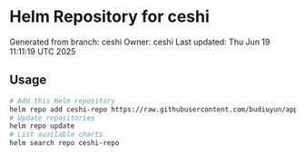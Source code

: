 # Helm Repository for ceshi
Generated from branch: ceshi
Owner: ceshi
Last updated: Thu Jun 19 11:11:19 UTC 2025

## Usage
```bash
# Add this Helm repository
helm repo add ceshi-repo https://raw.githubusercontent.com/budiuyun/appStore/helm-ceshi/
# Update repositories
helm repo update
# List available charts
helm search repo ceshi-repo
```
